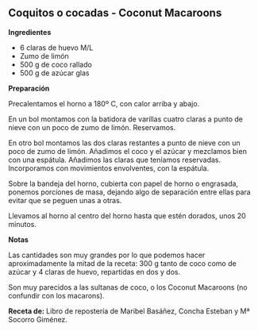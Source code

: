 ## Coquitos o cocadas - Coconut Macaroons

**Ingredientes**

- 6 claras de huevo M/L
- Zumo de limón
- 500 g de coco rallado
- 500 g de azúcar glas

**Preparación**

Precalentamos el horno a 180º C, con calor arriba y abajo.

En un bol montamos con la batidora de varillas cuatro claras a punto de nieve con un poco de zumo de limón. Reservamos.

En otro bol montamos las dos claras restantes a punto de nieve con un poco de zumo de limón. Añadimos el coco y el azúcar y mezclamos bien con una espátula. Añadimos las claras que teníamos reservadas. Incorporamos con movimientos envolventes, con la espátula.

Sobre la bandeja del horno, cubierta con papel de horno o engrasada, ponemos porciones de masa, dejando algo de separación entre ellas para evitar que se peguen unas a otras.

Llevamos al horno al centro del horno hasta que estén dorados, unos 20 minutos.

**Notas**

Las cantidades son muy grandes por lo que podemos hacer aproximadamente la mitad de la receta: 300 g tanto de coco como de azúcar y 4 claras de huevo, repartidas en dos y dos.

Son muy parecidos a las sultanas de coco, o los Coconut Macaroons (no confundir con los macarons).

**Receta de:** Libro de repostería de Maribel Basáñez, Concha Esteban y Mª Socorro Giménez.
